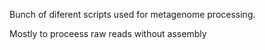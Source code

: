 Bunch of diferent scripts used for metagenome processing.

Mostly to proceess raw reads without assembly 
